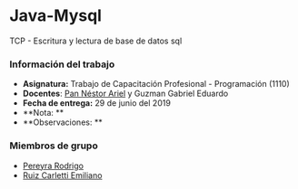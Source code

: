 # Java-Mysql
TCP - Escritura y lectura de base de datos sql

### Información del trabajo
  * **Asignatura:** Trabajo de Capacitación Profesional - Programación (1110)
  * **Docentes**: [Pan Néstor Ariel](https://ingenieria.unlam.edu.ar/descargas/48_2011CVPanNstorAriel.pdf) y 
Guzman Gabriel Eduardo
  * **Fecha de entrega:** 29 de junio del 2019
  * **Nota: **
  * **Observaciones: **

### Miembros de grupo
  * [Pereyra Rodrigo](https://github.com/PipoLucido)
  * [Ruiz Carletti Emiliano](https://github.com/ArtificialNerd)
